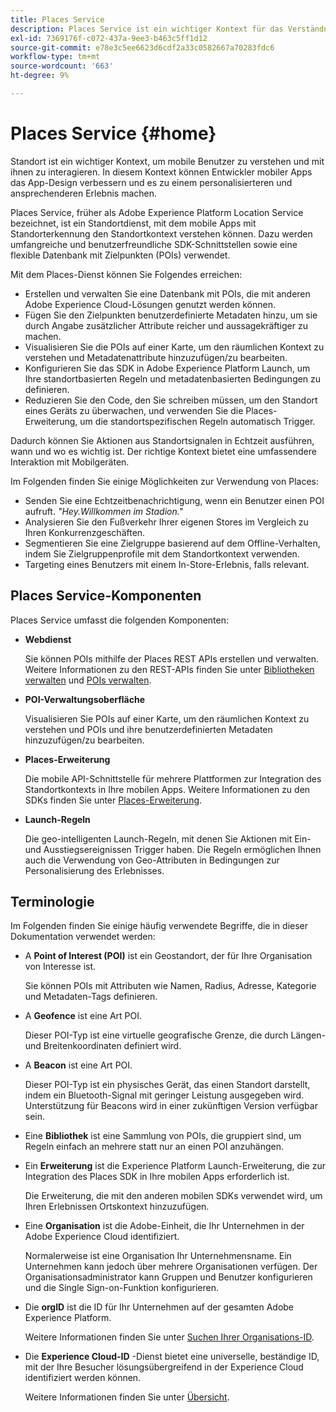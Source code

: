 ```yaml
---
title: Places Service
description: Places Service ist ein wichtiger Kontext für das Verständnis der Interaktion mobiler Benutzer. In diesem Kontext können Entwickler mobiler Apps das App-Design verbessern und es zu einem personalisierteren und ansprechenderen Erlebnis machen.
exl-id: 7369176f-c072-437a-9ee3-b463c5ff1d12
source-git-commit: e78e3c5ee6623d6cdf2a33c0582667a70283fdc6
workflow-type: tm+mt
source-wordcount: '663'
ht-degree: 9%

---
```


# Places Service {#home}

Standort ist ein wichtiger Kontext, um mobile Benutzer zu verstehen und mit ihnen zu interagieren. In diesem Kontext können Entwickler mobiler Apps das App-Design verbessern und es zu einem personalisierteren und ansprechenderen Erlebnis machen.

Places Service, früher als Adobe Experience Platform Location Service bezeichnet, ist ein Standortdienst, mit dem mobile Apps mit Standorterkennung den Standortkontext verstehen können. Dazu werden umfangreiche und benutzerfreundliche SDK-Schnittstellen sowie eine flexible Datenbank mit Zielpunkten (POIs) verwendet.

Mit dem Places-Dienst können Sie Folgendes erreichen:

* Erstellen und verwalten Sie eine Datenbank mit POIs, die mit anderen Adobe Experience Cloud-Lösungen genutzt werden können.
* Fügen Sie den Zielpunkten benutzerdefinierte Metadaten hinzu, um sie durch Angabe zusätzlicher Attribute reicher und aussagekräftiger zu machen.
* Visualisieren Sie die POIs auf einer Karte, um den räumlichen Kontext zu verstehen und Metadatenattribute hinzuzufügen/zu bearbeiten.
* Konfigurieren Sie das SDK in Adobe Experience Platform Launch, um Ihre standortbasierten Regeln und metadatenbasierten Bedingungen zu definieren.
* Reduzieren Sie den Code, den Sie schreiben müssen, um den Standort eines Geräts zu überwachen, und verwenden Sie die Places-Erweiterung, um die standortspezifischen Regeln automatisch Trigger.

Dadurch können Sie Aktionen aus Standortsignalen in Echtzeit ausführen, wann und wo es wichtig ist. Der richtige Kontext bietet eine umfassendere Interaktion mit Mobilgeräten.

Im Folgenden finden Sie einige Möglichkeiten zur Verwendung von Places:

* Senden Sie eine Echtzeitbenachrichtigung, wenn ein Benutzer einen POI aufruft. *&quot;Hey.Willkommen im Stadion.&quot;*
* Analysieren Sie den Fußverkehr Ihrer eigenen Stores im Vergleich zu Ihren Konkurrenzgeschäften.
* Segmentieren Sie eine Zielgruppe basierend auf dem Offline-Verhalten, indem Sie Zielgruppenprofile mit dem Standortkontext verwenden.
* Targeting eines Benutzers mit einem In-Store-Erlebnis, falls relevant.

## Places Service-Komponenten

Places Service umfasst die folgenden Komponenten:

* **Webdienst**

  Sie können POIs mithilfe der Places REST APIs erstellen und verwalten. Weitere Informationen zu den REST-APIs finden Sie unter [Bibliotheken verwalten](/help/web-service-api/api-usage/manage-libraries/manage-libraries.md) und [POIs verwalten](/help/web-service-api/api-usage/manage-pois/manage-pois.md).

* **POI-Verwaltungsoberfläche**

  Visualisieren Sie POIs auf einer Karte, um den räumlichen Kontext zu verstehen und POIs und ihre benutzerdefinierten Metadaten hinzuzufügen/zu bearbeiten.

* **Places-Erweiterung**

  Die mobile API-Schnittstelle für mehrere Plattformen zur Integration des Standortkontexts in Ihre mobilen Apps. Weitere Informationen zu den SDKs finden Sie unter [Places-Erweiterung](/help/places-ext-aep-sdks/places-extension/places-extension.md).

* **Launch-Regeln**

  Die geo-intelligenten Launch-Regeln, mit denen Sie Aktionen mit Ein- und Ausstiegsereignissen Trigger haben. Die Regeln ermöglichen Ihnen auch die Verwendung von Geo-Attributen in Bedingungen zur Personalisierung des Erlebnisses.

## Terminologie

Im Folgenden finden Sie einige häufig verwendete Begriffe, die in dieser Dokumentation verwendet werden:

* A **Point of Interest (POI)** ist ein Geostandort, der für Ihre Organisation von Interesse ist.

  Sie können POIs mit Attributen wie Namen, Radius, Adresse, Kategorie und Metadaten-Tags definieren.

* A **Geofence** ist eine Art POI.

  Dieser POI-Typ ist eine virtuelle geografische Grenze, die durch Längen- und Breitenkoordinaten definiert wird.

* A **Beacon** ist eine Art POI.

  Dieser POI-Typ ist ein physisches Gerät, das einen Standort darstellt, indem ein Bluetooth-Signal mit geringer Leistung ausgegeben wird. Unterstützung für Beacons wird in einer zukünftigen Version verfügbar sein.

* Eine **Bibliothek** ist eine Sammlung von POIs, die gruppiert sind, um Regeln einfach an mehrere statt nur an einen POI anzuhängen.

* Ein **Erweiterung** ist die Experience Platform Launch-Erweiterung, die zur Integration des Places SDK in Ihre mobilen Apps erforderlich ist.

  Die Erweiterung, die mit den anderen mobilen SDKs verwendet wird, um Ihren Erlebnissen Ortskontext hinzuzufügen.

* Eine **Organisation** ist die Adobe-Einheit, die Ihr Unternehmen in der Adobe Experience Cloud identifiziert.

  Normalerweise ist eine Organisation Ihr Unternehmensname. Ein Unternehmen kann jedoch über mehrere Organisationen verfügen. Der Organisationsadministrator kann Gruppen und Benutzer konfigurieren und die Single Sign-on-Funktion konfigurieren.

* Die **orgID** ist die ID für Ihr Unternehmen auf der gesamten Adobe Experience Platform.

  Weitere Informationen finden Sie unter [Suchen Ihrer Organisations-ID](https://forums.adobe.com/thread/2339895).

* Die **Experience Cloud-ID** -Dienst bietet eine universelle, beständige ID, mit der Ihre Besucher lösungsübergreifend in der Experience Cloud identifiziert werden können.

  Weitere Informationen finden Sie unter [Übersicht](https://experienceleague.adobe.com/docs/id-service/using/intro/overview.html?lang=de).

